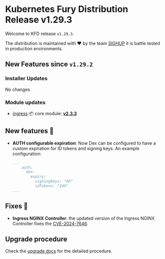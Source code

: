 # Kubernetes Fury Distribution Release v1.29.3

Welcome to KFD release `v1.29.3`.

The distribution is maintained with ❤️ by the team [SIGHUP](https://sighup.io/) it is battle tested in production environments.

## New Features since `v1.29.2`

### Installer Updates

No changes

### Module updates

- [ingress](https://github.com/sighupio/fury-kubernetes-ingress) 📦 core module: [**v2.3.3**](https://github.com/sighupio/fury-kubernetes-ingress/releases/tag/v2.3.3)

## New features 🌟

- **AUTH configurable expiration**: Now Dex can be configured to have a custom expiration for ID tokens and signing keys. An example configuration:
  ```yaml
  ...
      auth:
        dex:
          expiry:
            signingKeys: "6h"
            idTokens: "24h"
  ...
  ```

## Fixes 🐞

- **Ingress NGINX Controller**: the updated version of the Ingress NGINX Controller fixes the [CVE-2024-7646](https://github.com/kubernetes/kubernetes/issues/126744).

## Upgrade procedure

Check the [upgrade docs](https://github.com/sighupio/furyctl/tree/main/docs/upgrades/kfd/README.md) for the detailed procedure.

